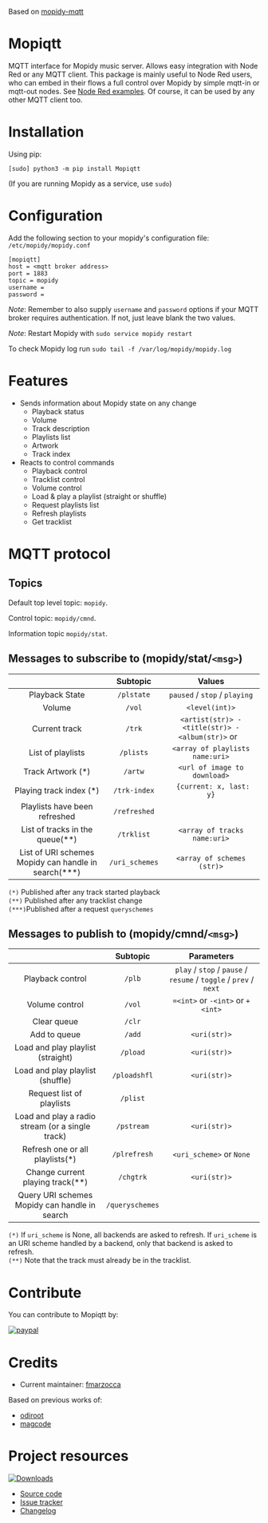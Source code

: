 Based on [mopidy-mqtt](https://github.com/odiroot/mopidy-mqtt)

# Mopiqtt
 MQTT interface for Mopidy music server. Allows easy integration with Node Red or any MQTT client.
 This package is mainly useful to Node Red users, who can embed in their flows a full control over Mopidy by simple mqtt-in or mqtt-out nodes. See [Node Red examples](https://github.com/fmarzocca/Mopiqtt/tree/Development/NodeRed%20examples). Of course, it can be used by any other MQTT client too.


# Installation

Using pip:
```
[sudo] python3 -m pip install Mopiqtt
```
(If you are running Mopidy as a service, use `sudo`)

# Configuration

Add the following section to your mopidy's configuration file: `/etc/mopidy/mopidy.conf`


```
[mopiqtt]
host = <mqtt broker address>
port = 1883
topic = mopidy
username =
password =
```

*Note*: Remember to also supply `username` and `password` options if your
MQTT broker requires authentication. If not, just leave blank the two values.

*Note*: Restart Mopidy with `sudo service mopidy restart`

To check Mopidy log run `sudo tail -f /var/log/mopidy/mopidy.log`

# Features

* Sends information about Mopidy state on any change
    - Playback status
    - Volume
    - Track description
    - Playlists list
    - Artwork
    - Track index
* Reacts to control commands
    - Playback control
    - Tracklist control
    - Volume control
    - Load & play a playlist (straight or shuffle)
    - Request playlists list
    - Refresh playlists
    - Get tracklist


# MQTT protocol

## Topics

Default top level topic: `mopidy`.

Control topic: `mopidy/cmnd`.

Information topic `mopidy/stat`.

## Messages to subscribe to (mopidy/stat/`<msg>`)

|               |  Subtopic |                  Values                   |
|:-------------:|:---------:|:-----------------------------------------:|
| Playback State|   `/plstate`  | `paused` / `stop` / `playing`         |
| Volume        |   `/vol`  |               `<level(int)>`               |
| Current track |   `/trk`  | `<artist(str)> - <title(str)> - <album(str)>` or ` ` |
| List of playlists | `/plists` | `<array of playlists name:uri>`       |
| Track Artwork (*)| `/artw`   |   `<url of image to download>`         | 
| Playing track index (*)| `/trk-index` |  ` {current: x, last: y}`     |
| Playlists have been refreshed | `/refreshed` | ` `                    |
| List of tracks in the queue(**)   | `/trklist` | `<array of tracks name:uri>` |
| List of URI schemes Mopidy can handle in search(***) | `/uri_schemes` | `<array of schemes (str)>` |

`(*)`  Published after any track started playback  
`(**)` Published after any tracklist change  
`(***)`Published after a request `queryschemes`

## Messages to publish to (mopidy/cmnd/`<msg>`)

|                 | Subtopic |                               Parameters                           |
|:----------------:|:--------:|:-----------------------------------------------------------------:|
| Playback control | `/plb`   | `play` / `stop` / `pause` / `resume` / `toggle` / `prev` / `next` |
| Volume control   | `/vol`   | `=<int>` or `-<int>` or `+<int>`                                  |
| Clear queue      | `/clr`   | ` `                                                               |
| Add to queue     | `/add`   | `<uri(str)>`                                                       |
| Load and play playlist (straight)  | `/pload` | `<uri(str)>`                                     |
| Load and play playlist (shuffle)   |   `/ploadshfl` | `<uri(str)>`                               |   
| Request list of playlists| `/plist` | ` `                                                       |
| Load and play a radio stream (or a single track) | `/pstream`| `<uri(str)>`                      |
| Refresh one or all playlists(*)| `/plrefresh` | `<uri_scheme>` or `None`                        |
| Change current playing track(**)| `/chgtrk` |    `<uri(str)>`                                    |
| Query URI schemes Mopidy can handle in search | `/queryschemes` |  ` `                                    |


`(*)` If `uri_scheme` is None, all backends are asked to refresh. If `uri_scheme` is an URI scheme handled by a backend, only that backend is asked to refresh.  
`(**)` Note that the track must already be in the tracklist.


# Contribute

You can contribute to Mopiqtt by:
   
[![paypal](https://img.shields.io/badge/donate-paypal-blue.svg?style=flat-square)](https://www.paypal.com/donate/?hosted_button_id=NQHVVDCNK3UDL)

# Credits
- Current maintainer: [fmarzocca](https://github.com/fmarzocca)

Based on previous works of:
-  [odiroot](https://github.com/odiroot)
-  [magcode](https://github.com/magcode>)

# Project resources
[![Downloads](https://pepy.tech/badge/mopiqtt)](https://pepy.tech/project/mopiqtt)

- [Source code](<https://github.com/fmarzocca/mopiqtt>)
- [Issue tracker](<https://github.com/fmarzocca/mopiqtt/issues>)
- [Changelog](<https://github.com/fmarzocca/mopiqtt/blob/main/CHANGELOG.md>)

